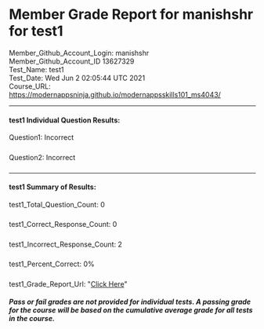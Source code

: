 # Member Grade Report for manishshr for test1  
   
Member_Github_Account_Login: manishshr  
Member_Github_Account_ID 13627329  
Test_Name: test1  
Test_Date: Wed Jun  2 02:05:44 UTC 2021  
Course_URL: https://modernappsninja.github.io/modernappsskills101_ms4043/  
   
---  
#### test1 Individual Question Results:  
Question1: Incorrect  
#####  
Question2: Incorrect  
#####  
---  
#### test1 Summary of Results:  
test1_Total_Question_Count: 0  
#####  
test1_Correct_Response_Count: 0  
#####  
test1_Incorrect_Response_Count: 2  
#####  
test1_Percent_Correct: 0%  
#####  
test1_Grade_Report_Url: "[Click Here](https://github.com/modernappsninjas/manishshr/blob/main/static/userdata/courses/modernappsskills101_ms4043/grade_report.pr52.test1.md)"
##### Pass or fail grades are not provided for individual tests. A passing grade for the course will be based on the cumulative average grade for all tests in the course.  
